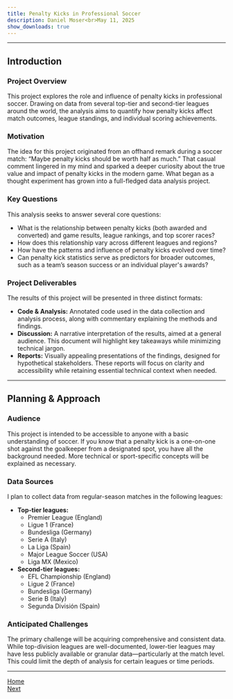 ```yaml
---
title: Penalty Kicks in Professional Soccer
description: Daniel Moser<br>May 11, 2025
show_downloads: true
---
```


***

## Introduction
### Project Overview
This project explores the role and influence of penalty kicks in professional soccer. Drawing on data from several top-tier and second-tier leagues around the world, the analysis aims to quantify how penalty kicks affect match outcomes, league standings, and individual scoring achievements.

### Motivation
The idea for this project originated from an offhand remark during a soccer match: “Maybe penalty kicks should be worth half as much.” That casual comment lingered in my mind and sparked a deeper curiosity about the true value and impact of penalty kicks in the modern game. What began as a thought experiment has grown into a full-fledged data analysis project.

### Key Questions
This analysis seeks to answer several core questions:

- What is the relationship between penalty kicks (both awarded and converted) and game results, league rankings, and top scorer races?
- How does this relationship vary across different leagues and regions?
- How have the patterns and influence of penalty kicks evolved over time?
- Can penalty kick statistics serve as predictors for broader outcomes, such as a team’s season success or an individual player's awards?

### Project Deliverables
The results of this project will be presented in three distinct formats:

- **Code & Analysis:** Annotated code used in the data collection and analysis process, along with commentary explaining the methods and findings.
- **Discussion:** A narrative interpretation of the results, aimed at a general audience. This document will highlight key takeaways while minimizing technical jargon.
- **Reports:** Visually appealing presentations of the findings, designed for hypothetical stakeholders. These reports will focus on clarity and accessibility while retaining essential technical context when needed.

***

## Planning & Approach
### Audience
This project is intended to be accessible to anyone with a basic understanding of soccer. If you know that a penalty kick is a one-on-one shot against the goalkeeper from a designated spot, you have all the background needed. More technical or sport-specific concepts will be explained as necessary.

### Data Sources
I plan to collect data from regular-season matches in the following leagues:

- **Top-tier leagues:**
  - Premier League (England)
  - Ligue 1 (France)
  - Bundesliga (Germany)
  - Serie A (Italy)
  - La Liga (Spain)
  - Major League Soccer (USA)
  - Liga MX (Mexico)
- **Second-tier leagues:**
  - EFL Championship (England)
  - Ligue 2 (France)
  - Bundesliga (Germany)
  - Serie B (Italy)
  - Segunda División (Spain)

### Anticipated Challenges
The primary challenge will be acquiring comprehensive and consistent data. While top-division leagues are well-documented, lower-tier leagues may have less publicly available or granular data—particularly at the match level. This could limit the depth of analysis for certain leagues or time periods.

***

[Home](https://djmwa.github.io/penaltykicks)  
[Next](background)
